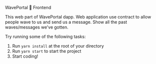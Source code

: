 WavePortal 👋 Frontend

This web part of WavePortal dapp. Web application use contract to allow people wave to us and send us a message. 
Show all the past waves/messages we've gotten.

Try running some of the following tasks:

1. Run `yarn install` at the root of your directory
2. Run `yarn start` to start the project
3. Start coding!
